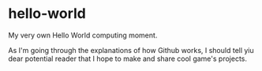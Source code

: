 # hello-world
My very own Hello World computing moment.


As I'm going through the explanations of how Github works, I should tell yiu dear potential reader that I hope to make and share cool game's projects. 
